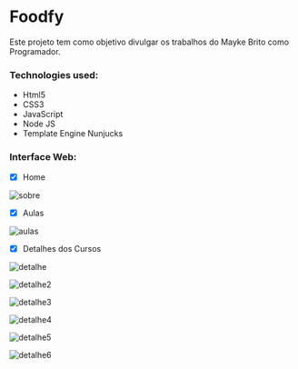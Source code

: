 
# Foodfy

Este projeto tem como objetivo divulgar os trabalhos do Mayke Brito como Programador.

 
### Technologies used:
 * Html5
 * CSS3
 * JavaScript
 * Node JS
 * Template Engine Nunjucks
 
 ### Interface Web:
 
 - [x] Home

![sobre](https://user-images.githubusercontent.com/48223561/83979982-84ac8800-a8e8-11ea-9a5a-d52f4fdfe73f.png)

 
 - [x] Aulas

![aulas](https://user-images.githubusercontent.com/48223561/83980004-a443b080-a8e8-11ea-9449-74f5413a62d4.png)


 - [x] Detalhes dos Cursos

![detalhe](https://user-images.githubusercontent.com/48223561/83980074-1ae0ae00-a8e9-11ea-999f-0cf2bc23bfff.png)


![detalhe2](https://user-images.githubusercontent.com/48223561/83980075-2502ac80-a8e9-11ea-9d88-ae04f7fc272d.png)


![detalhe3](https://user-images.githubusercontent.com/48223561/83980077-27650680-a8e9-11ea-94dd-27214b8d8613.png)


![detalhe4](https://user-images.githubusercontent.com/48223561/83980080-2a5ff700-a8e9-11ea-94c3-a82c705bf077.png)


![detalhe5](https://user-images.githubusercontent.com/48223561/83980084-2cc25100-a8e9-11ea-817f-10437df5df7f.png)


![detalhe6](https://user-images.githubusercontent.com/48223561/83980085-2f24ab00-a8e9-11ea-8397-45aaede7a1af.png)

